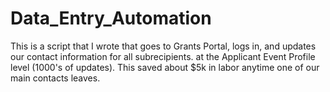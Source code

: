# Data_Entry_Automation
This is a script that I wrote that goes to Grants Portal, logs in, and updates our contact information for all subrecipients. at the Applicant Event Profile level (1000's of updates). This saved about $5k in labor anytime one of our main contacts leaves.
